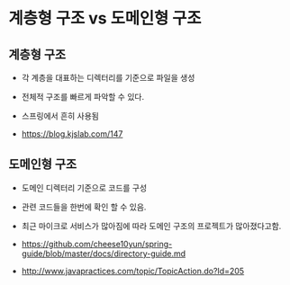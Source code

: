 # 계층형 구조 vs 도메인형 구조

## 계층형 구조

- 각 계층을 대표하는 디렉터리를 기준으로 파일을 생성
- 전체적 구조를 빠르게 파악할 수 있다.
- 스프링에서 흔히 사용됨



- https://blog.kjslab.com/147



## 도메인형 구조

- 도메인 디렉터리 기준으로 코드를 구성
- 관련 코드들을 한번에 확인 할 수 있음.
- 최근 마이크로 서비스가 많아짐에 따라 도메인 구조의 프로젝트가 많아졌다고함.



- https://github.com/cheese10yun/spring-guide/blob/master/docs/directory-guide.md
- http://www.javapractices.com/topic/TopicAction.do?Id=205